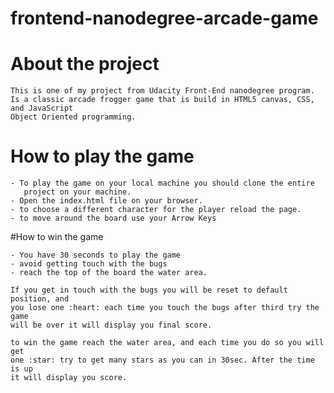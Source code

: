 frontend-nanodegree-arcade-game
===============================

# About the project

    This is one of my project from Udacity Front-End nanodegree program.
    Is a classic arcade frogger game that is build in HTML5 canvas, CSS, and JavaScript
    Object Oriented programming.

# How to play the game

    - To play the game on your local machine you should clone the entire
       project on your machine.
    - Open the index.html file on your browser.
    - to choose a different character for the player reload the page.
    - to move around the board use your Arrow Keys

#How to win the game

    - You have 30 seconds to play the game
    - avoid getting touch with the bugs
    - reach the top of the board the water area.

    If you get in touch with the bugs you will be reset to default position, and
    you lose one :heart: each time you touch the bugs after third try the game
    will be over it will display you final score.

    to win the game reach the water area, and each time you do so you will get
    one :star: try to get many stars as you can in 30sec. After the time is up
    it will display you score.
